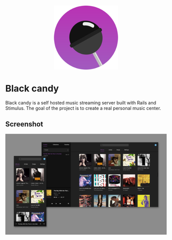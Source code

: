 <p align='center'>
  <img alt='Black candy logo' width='200' src='app/frontend/images/logo.svg'>
</p>

# Black candy

Black candy is a self hosted music streaming server built with Rails and Stimulus. The goal of the project is to create a real personal music center.

## Screenshot
![screenshot](images/screenshot.png)
